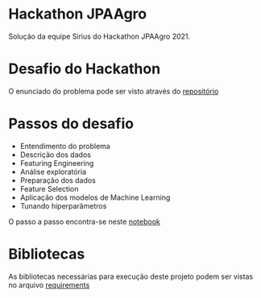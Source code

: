 # Hackathon JPAAgro
Solução da equipe Sirius do Hackathon JPAAgro 2021.


# Desafio do Hackathon
O enunciado do problema pode ser visto através do [repositório](https://github.com/dsrg-icet/hackathon_JPAAgro)

# Passos do desafio
- Entendimento do problema
- Descrição dos dados
- Featuring Engineering
- Análise exploratória
- Preparação dos dados
- Feature Selection
- Aplicação dos modelos de Machine Learning
- Tunando hiperparâmetros

O passo a passo encontra-se neste [notebook](https://github.com/thiagomantuani/hackathon_JPAAgro/blob/main/notebook/hackton_ufla_JPA_agro.ipynb)


# Bibliotecas
As bibliotecas necessárias para execução deste projeto podem ser vistas no arquivo [requirements](https://github.com/thiagomantuani/hackathon_JPAAgro/blob/main/requirements.txt)

